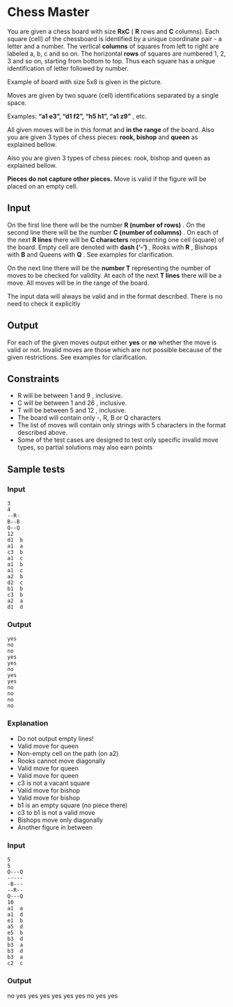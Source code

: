 # Chess	Master

You	are	given	a	chess	board	with	size	 **RxC** 	( **R** 	rows	and	 **C** 	columns).	Each	square	(cell)	of	the
chessboard	is	identified	by	a	unique	coordinate	pair	-	a	letter	and	a	number.	The	vertical	 **columns**
of	squares	from	left	to	right	are	labeled	a,	b,	c	and	so	on.	The	horizontal	 **rows** 	of	squares	are
numbered	1,	2,	3	and	so	on,	starting	from	bottom	to	top.	Thus	each	square	has	a	unique
identification	of	letter	followed	by	number.

Example	of	board	with	size	5x8	is	given	in	the	picture.

Moves	are	given	by	two	square	(cell)	identifications	separated	by	a	single	space.

Examples:	 **“a1	e3”,	“d1	f2”,	“h5	h1”,	“a1	z9”** ,	etc.

All	given	moves	will	be	in	this	format	and	 **in	the	range** 	of	the	board.	Also	you	are	given	3	types	of
chess	pieces:	 **rook,	bishop** 	and	 **queen** 	as	explained	bellow.

Also	you	are	given	3	types	of	chess	pieces:	rook,	bishop	and	queen	as	explained	bellow.

**Pieces	do	not	capture	other	pieces.** 	Move	is	valid	if	the	figure	will	be	placed	on	an	empty	cell.

## Input

On	the	first	line	there	will	be	the	number	 **R	(number	of	rows)** .	On	the	second	line	there	will	be	the
number	 **C	(number	of	columns)** .	On	each	of	the	next	 **R	lines** 	there	will	be	 **C	characters**
representing	one	cell	(square)	of	the	board.	Empty	cell	are	denoted	with	 **dash	(‘-‘)** ,	Rooks	with	 **R** ,
Bishops	with	 **B** 	and	Queens	with	 **Q** .	See	examples	for	clarification.

On	the	next	line	there	will	be	the	 **number	T** 	representing	the	number	of	moves	to	be	checked	for
validity.	At	each	of	the	next	 **T	lines** 	there	will	be	a	move.	All	moves	will	be	in	the	range	of	the	board.

The	input	data	will	always	be	valid	and	in	the	format	described.	There	is	no	need	to	check	it
explicitly

## Output

For	each	of	the	given	moves	output	either	 **yes** 	or	 **no** 	whether	the	move	is	valid	or	not.	Invalid
moves	are	those	which	are	not	possible	because	of	the	given	restrictions.	See	examples	for
clarification.

## Constraints

* R 	will	be	between	 1 	and	 9 ,	inclusive.
* C 	will	be	between	 1 	and	 26 ,	inclusive.
* T 	will	be	between	 5 	and	 12 ,	inclusive.
* The	board	will	contain	only	 -,	R,	B	or	Q 	characters
* The	list	of	moves	will	contain	only	strings	with	5	characters	in	the	format	described	above.
* Some	of	the	test	cases	are	designed	to	test	only	specific	invalid	move	types,	so	partial	solutions
may	also	earn	points

## Sample	tests

### Input

```
3
4
--R-
B--B
Q--Q
12
d1	b
a1	a
c3	b
a1	c
a1	b
a1	c
a2	b
d2	c
b1	b
c3	b
a2	a
d1	d
```
### Output

```
yes
no
no
yes
yes
no
yes
yes
no
no
no
no
```

### Explanation


* Do	not	output	empty	lines!
* Valid	move	for	queen
* Non-empty	cell	on	the	path	(on	a2)
* Rooks	cannot	move	diagonally
* Valid	move	for	queen
* Valid	move	for	queen
* c3	is	not	a	vacant	square
* Valid	move	for	bishop
* Valid	move	for	bishop
* b1	is	an	empty	square	(no	piece	there)
* c3	to	b1	is	not	a	valid	move
* Bishops	move	only	diagonally
* Another	figure	in	between

### Input

```
5
5
Q---Q
-----
-B---
--R--
Q---Q
10
a1	a
a1	d
e1	b
a5	d
e5	b
b3	d
b3	a
b3	d
b3	a
c2	c
```
### Output


no
yes
yes
yes
yes
yes
yes
no
yes
yes


